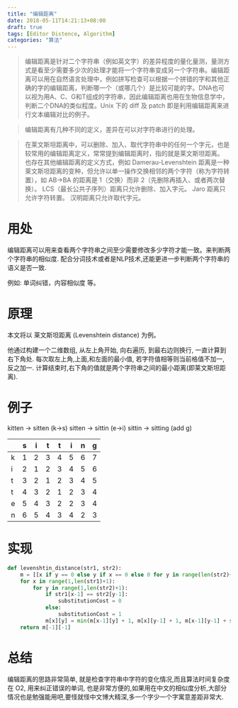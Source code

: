 ```yaml
---
title: "编辑距离"
date: 2018-05-11T14:21:13+08:00
draft: true
tags: [Editor Distence, Algorithm]
categories: "算法"
---
```


> 编辑距离是针对二个字符串（例如英文字）的差异程度的量化量测，量测方式是看至少需要多少次的处理才能将一个字符串变成另一个字符串。编辑距离可以用在自然语言处理中，例如拼写检查可以根据一个拼错的字和其他正确的字的编辑距离，判断哪一个（或哪几个）是比较可能的字。DNA也可以视为用A、C、G和T组成的字符串，因此编辑距离也用在生物信息学中，判断二个DNA的类似程度。Unix 下的 diff 及 patch 即是利用编辑距离来进行文本编辑对比的例子。

<!--more-->

> 编辑距离有几种不同的定义，差异在可以对字符串进行的处理。

> 在莱文斯坦距离中，可以删除、加入、取代字符串中的任何一个字元，也是较常用的编辑距离定义，常常提到编辑距离时，指的就是莱文斯坦距离。
> 也存在其他编辑距离的定义方式，例如 Damerau-Levenshtein 距离是一种莱文斯坦距离的变种，但允许以单一操作交换相邻的两个字符（称为字符转置），如 AB→BA 的距离是 1（交换）而非 2（先删除再插入、或者两次替换）。
> LCS（最长公共子序列）距离只允许删除、加入字元。
Jaro 距离只允许字符转置。
> 汉明距离只允许取代字元。

# 用处
编辑距离可以用来查看两个字符串之间至少需要修改多少字符才能一致。来判断两个字符串的相似度.
配合分词技术或者是NLP技术,还能更进一步判断两个字符串的语义是否一致.

例如: 单词纠错，内容相似度 等。

# 原理
本文将以 莱文斯坦距离 (Levenshtein distance) 为例。


他通过构建一个二维数组, 从左上角开始, 向右遍历, 到最右边则换行, 一直计算到右下角处. 
每次取左上角,上面,和左面的最小值, 若字符值相等则当前格值不加一,反之加一.
计算结束时,右下角的值就是两个字符串之间的最小距离(即莱文斯坦距离).

# 例子
kitten -> sitten (k->s)
sitten -> sittin (e->i)
sittin -> sitting (add g)

|   | s | i | t | t | i | n | g |
| --- | --- | --- | --- | --- | --- | --- | --- |
| k | 1 | 2 | 3 | 4 | 5 | 6 | 7 | 
| i | 2 | 1 | 2 | 3 | 4 | 5 | 6 | 
| t | 3 | 2 | 1 | 2 | 3 | 4 | 5 |
| t | 4 | 3 | 2 | 1 | 2 | 3 | 4 |
| e | 5 | 4 | 3 | 2 | 2 | 3 | 4 |
| n | 6 | 5 | 4 | 3 | 4 | 2 | 3 |

# 实现
```python
def levenshtin_distance(str1, str2):
    m = [[x if y == 0 else y if x == 0 else 0 for y in range(len(str2)+1)] for x in range(len(str1)+1)]
    for x in range(1,len(str1)+1):
        for y in range(1,len(str2)+1):
            if str1[x-1] == str2[y-1]:
                substitutionCost = 0
            else:
                substitutionCost = 1
            m[x][y] = min(m[x-1][y] + 1, m[x][y-1] + 1, m[x-1][y-1] + substitutionCost)
    return m[-1][-1]
```

# 总结
编辑距离的思路非常简单, 就是检查字符串中字符的变化情况,而且算法时间复杂度在 O2, 用来纠正错误的单词, 也是非常方便的,如果用在中文的相似度分析,大部分情况也是勉强能用吧,要怪就怪中文博大精深,多一个字少一个字寓意差距非常大.

